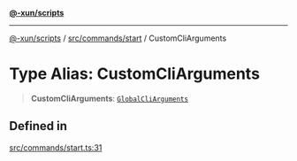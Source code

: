 [**@-xun/scripts**](../../../../README.md)

***

[@-xun/scripts](../../../../README.md) / [src/commands/start](../README.md) / CustomCliArguments

# Type Alias: CustomCliArguments

> **CustomCliArguments**: [`GlobalCliArguments`](../../../configure/type-aliases/GlobalCliArguments.md)

## Defined in

[src/commands/start.ts:31](https://github.com/Xunnamius/xscripts/blob/395ccb9751d5eb5067af3fe099bacae7d9b7a116/src/commands/start.ts#L31)
